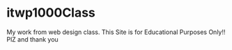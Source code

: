# itwp1000Class
My work from web design class.
This Site is for Educational Purposes Only!!
PlZ and thank you
